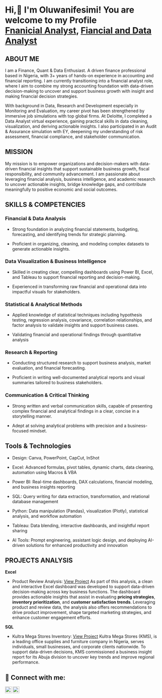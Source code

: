 <h1>Hi,👋 I'm Oluwanifesimi! You are welcome to my Profile
<br/><a href= "https://github.com/Oluwanifesimi-simi">Fnanicial Analyst</a>, <a href="https://www.linkedin.com/in/oyinlola-oladeji-430108294/">Fiancial and Data Analyst</a></h1> 

## ABOUT ME
I am a Finance, Quant & Data Enthusiast.
A driven finance professional based in Nigeria, with 3+ years of hands-on experience in accounting and financial reporting. I am currently transitioning into a financial analyst role, where I aim to combine my strong accounting foundation with data-driven decision-making to uncover and support business growth with insight and making financial decision strategies.

With background in Data, Research and Development especially in Monitoring and Evaluation, my career pivot has been strengthened by immersive job simulations with top global firms. At Deloitte, I completed a Data Analyst virtual experience, gaining practical skills in data cleaning, visualization, and deriving actionable insights. I also participated in an Audit & Assurance simulation with EY, deepening my understanding of risk assessment, financial compliance, and stakeholder communication.

## MISSION 
My mission is to empower organizations and decision-makers with data-driven financial insights that support sustainable business growth, fiscal responsibility, and community advancement. I am passionate about leveraging financial analysis, business intelligence, and academic research to uncover actionable insights, bridge knowledge gaps, and contribute meaningfully to positive economic and social outcomes.

## SKILLS & COMPETENCIES 
### Financial & Data Analysis

- Strong foundation in analyzing financial statements, budgeting, forecasting, and identifying trends for strategic planning.

- Proficient in organizing, cleaning, and modeling complex datasets to generate actionable insights.

### Data Visualization & Business Intelligence

- Skilled in creating clear, compelling dashboards using Power BI, Excel, and Tableau to support financial reporting and decision-making.

- Experienced in transforming raw financial and operational data into impactful visuals for stakeholders.

### Statistical & Analytical Methods

- Applied knowledge of statistical techniques including hypothesis testing, regression analysis, covariance, correlation relationships, and factor analysis to validate insights and support business cases.
  
- Validating financial and operational findings through quantitative analysis

### Research & Reporting

- Conducting structured research to support business analysis, market evaluation, and financial forecasting.

- Proficient in writing well-documented analytical reports and visual summaries tailored to business stakeholders.

### Communication & Critical Thinking

- Strong written and verbal communication skills, capable of presenting complex financial and analytical findings in a clear, concise in a storytelling  manner.

- Adept at solving analytical problems with precision and a business-focused mindset.

 ## Tools & Technologies
- Design: Canva, PowerPoint, CapCut, InShot

- Excel: Advanced formulas, pivot tables, dynamic charts, data cleaning, automation using Macros & VBA

- Power BI: Real-time dashboards, DAX calculations, financial modeling, and business insights reporting

- SQL: Query writing for data extraction, transformation, and relational database management

- Python: Data manipulation (Pandas), visualization (Plotly), statistical analysis, and workflow automation

- Tableau: Data blending, interactive dashboards, and insightful report sharing

- AI Tools: Prompt engineering, assistant logic design, and deploying AI-driven solutions for enhanced productivity and innovation

## PROJECTS ANALYSIS 
**Excel**
- Product Review Analysis: [View Project](https://github.com/Oluwanifesimi-simi/Amazon-Product-Review-Analysis) As part of this analysis, a clean and interactive Excel dashboard was developed to support data-driven decision-making across key business functions. The dashboard provides actionable insights that assist in evaluating **pricing strategies**, **inventory prioritization**, and **customer satisfaction trends**. Leveraging product and review data, the analysis also offers recommendations to drive product improvement, shape targeted marketing strategies, and enhance customer engagement efforts.

**SQL**
- Kultra Mega Stores Inventory: [View Project](https://github.com/Oluwanifesimi-simi/DSA-capstone-project-SQL) Kultra Mega Stores (KMS), is a leading office supplies and furniture company in Nigeria, serves individuals, small businesses, and corporate clients nationwide. To support data-driven decisions, KMS commissioned a business insight report for its Abuja division to uncover key trends and improve regional performance.







<h2> 🤳 Connect with me:</h2>


[<img align="left" alt="Oluwanifesimi-simi | LinkedIn" width="22px" src="https://cdn.jsdelivr.net/npm/simple-icons@v3/icons/linkedin.svg" />][linkedin] 
[<img align="left" alt="Oluwanifesimi-simi | Instagram" width="22px" src="https://cdn.jsdelivr.net/npm/simple-icons@v3/icons/instagram.svg" />][instagram]


[instagram]: https://www.instagram.com/oluwanifesimioladeji/
[linkedin]: https://linkedin.com/in/oyinlola-oladeji-430108294


